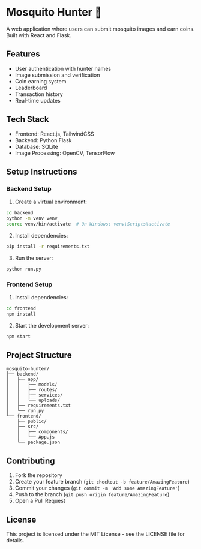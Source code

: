 # Mosquito Hunter 🦟

A web application where users can submit mosquito images and earn coins. Built with React and Flask.

## Features

- User authentication with hunter names
- Image submission and verification
- Coin earning system
- Leaderboard
- Transaction history
- Real-time updates

## Tech Stack

- Frontend: React.js, TailwindCSS
- Backend: Python Flask
- Database: SQLite
- Image Processing: OpenCV, TensorFlow

## Setup Instructions

### Backend Setup

1. Create a virtual environment:
```bash
cd backend
python -m venv venv
source venv/bin/activate  # On Windows: venv\Scripts\activate
```

2. Install dependencies:
```bash
pip install -r requirements.txt
```

3. Run the server:
```bash
python run.py
```

### Frontend Setup

1. Install dependencies:
```bash
cd frontend
npm install
```

2. Start the development server:
```bash
npm start
```

## Project Structure

```
mosquito-hunter/
├── backend/
│   ├── app/
│   │   ├── models/
│   │   ├── routes/
│   │   ├── services/
│   │   └── uploads/
│   ├── requirements.txt
│   └── run.py
└── frontend/
    ├── public/
    ├── src/
    │   ├── components/
    │   └── App.js
    └── package.json
```

## Contributing

1. Fork the repository
2. Create your feature branch (`git checkout -b feature/AmazingFeature`)
3. Commit your changes (`git commit -m 'Add some AmazingFeature'`)
4. Push to the branch (`git push origin feature/AmazingFeature`)
5. Open a Pull Request

## License

This project is licensed under the MIT License - see the LICENSE file for details. 